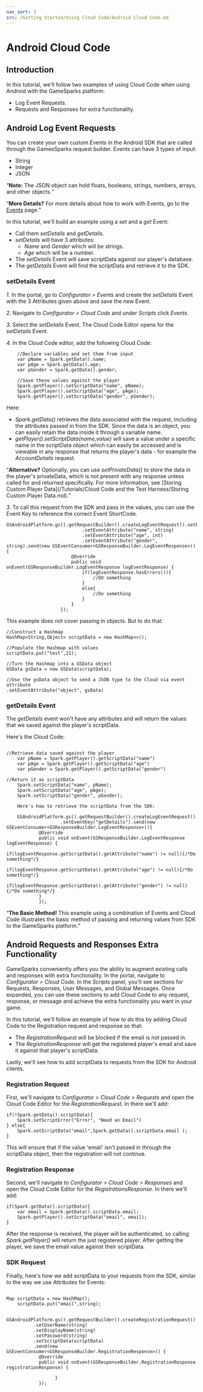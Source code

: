 ```yaml
---
nav_sort: 3
src: /Getting Started/Using Cloud Code/Android Cloud Code.md
---
```


# Android Cloud Code

## Introduction

In this tutorial, we'll follow two examples of using Cloud Code when using Android with the GameSparks platform:
* Log Event Requests.
* Requests and Responses for extra functionality.

## Android Log Event Requests

You can create your own custom Events in the Android SDK that are called through the GamesSparks request builder. Events can have 3 types of input:
* String
* Integer
* JSON

<q>**Note:** The JSON object can hold floats, booleans, strings, numbers, arrays, and other objects.</q>

<q>**More Details?** For more details about how to work with Events, go to the [Events](/Documentation/Configurator/Events.md) page.</q>

In this tutorial, we'll build an example using a *set* and a *get* Event:
* Call them *setDetails* and *getDetails*.
* *setDetails* will have 3 attributes:
  * *Name* and *Gender* which will be strings.
  * *Age* which will be a number.
* The *setDetails* Event will save scriptData against our player's database.
* The *getDetails* Event will find the scriptData and retrieve it to the SDK.

### setDetails Event

*1.* In the portal, go to *Configurator > Events* and create the *setDetails* Event with the 3 Attributes given above and save the new Event.

*2.* Navigate to *Configurator > Cloud Code* and under *Scripts* click *Events*.

*3.* Select the *setDetails* Event. The Cloud Code Editor opens for the *setDetails* Event.

*4.* In the Cloud Code editor, add the following Cloud Code:

```
    //Declare variables and set them from input
    var pName = Spark.getData().name;
    var pAge = Spark.getData().age;
    var pGender = Spark.getData().gender;

    //Save these values against the player
    Spark.getPlayer().setScriptData("name", pName);
    Spark.getPlayer().setScriptData("age", pAge);
    Spark.getPlayer().setScriptData("gender", pGender);

```
Here:
* *Spark.getData()* retrieves the data associated with the request, including the attributes passed in from the SDK. Since the data is an object, you can easily retain the data inside it through a variable name.
* *getPlayer().setScriptData(name,value)* will save a value under a specific name in the scriptData object which can easily be accessed and is viewable in any response that returns the player's data - for example the *AccountDetails* request.

<q>**Alternative?** Optionally, you can use *setPrivateData()* to store the data in the player's privateData, which is not present with any response unless called for and returned specifically. For more information, see [Storing Custom Player Data](/Tutorials/Cloud Code and the Test Harness/Storing Custom Player Data.md).</q>

*3.* To call this request from the SDK and pass in the values, you can use the Event Key to reference the correct Event ShortCode.

```
GSAndroidPlatform.gs().getRequestBuilder().createLogEventRequest().setEventKey("setDetails")
                            .setEventAttribute("name", string)
                            .setEventAttribute("age", int)
                            .setEventAttribute("gender", string).send(new GSEventConsumer<GSResponseBuilder.LogEventResponse>() {
                        @Override
                        public void onEvent(GSResponseBuilder.LogEventResponse logEventResponse) {
                            if(logEventResponse.hasErrors()){
                                //DO something
                            }
                            else{
                                //Do something
                            }
                        }
                    });

```

This example does not cover passing in objects. But to do that:

```
//Construct a Hashmap
HashMap<String,Object> scriptData = new HashMap<>();

//Populate the Hashmap with values
scriptData.put("test",21);

//Turn the Hashmap into a GSData object
GSData gsData = new GSData(scriptData);

//Use the gsData object to send a JSON type to the Cloud via event attribute
.setEventAttribute("object", gsData)

```
### getDetails Event

The *getDetails* event won't have any attributes and will return the values that we saved against the player's scriptData.

Here's the Cloud Code:

```

//Retrieve data saved against the player
    var pName = Spark.getPlayer().getScriptData("name")
    var pAge = Spark.getPlayer().getScriptData("age")
    var pGender = Spark.getPlayer().getScriptData("gender")

//Return it as scriptData
    Spark.setScriptData("name", pName);
    Spark.setScriptData("age", pAge);
    Spark.setScriptData("gender", pGender);

    Here's how to retrieve the scriptData from the SDK:

    GSAndroidPlatform.gs().getRequestBuilder().createLogEventRequest()
                    .setEventKey("getDetails").send(new GSEventConsumer<GSResponseBuilder.LogEventResponse>(){
            @Override
            public void onEvent(GSResponseBuilder.LogEventResponse logEventResponse) {
                if(logEventResponse.getScriptData().getAttribute("name") != null){/*Do something*/}
                if(logEventResponse.getScriptData().getAttribute("age") != null){/*Do something*/}
                if(logEventResponse.getScriptData().getAttribute("gender") != null){/*Do something*/}
            }
            });
```

<q>**The Basic Method!** This example using a combination of Events and Cloud Code illustrates the basic method of passing and returning values from SDK to the GameSparks platform.</q>

## Android Requests and Responses Extra Functionality

GameSparks conveniently offers you the ability to augment existing calls and responses with extra functionality. In the portal, navigate to *Configurator > Cloud Code*. In the *Scripts* panel, you'll see sections for Requests, Responses, User Messages, and Global Messages. Once expanded, you can use these sections to add Cloud Code to any request, response, or message and achieve the extra functionality you want in your game.

In this tutorial, we'll follow an example of how to do this by adding Cloud Code to the Registration request and response so that:
* The *RegistrationRequest* will be blocked if the email is not passed in.
* The *RegistrationResponse* will get the registered player's email and save it against that player's scriptData.

Lastly, we'll see how to add scriptData to requests from the SDK for Android clients.

### Registration Request

First, we'll navigate to *Configurator > Cloud Code > Requests* and open the Cloud Code Editor for the *RegistrationRequest*. In there we'll add:

```
if(!Spark.getData().scriptData){
    Spark.setScriptError("Error", "Need an Email")
} else{
    Spark.setScriptData("email",Spark.getData().scriptData.email );
}

```

This will ensure that if the value 'email' isn't passed in through the scriptData object, then the registration will not continue.


### Registration Response

Second, we'll navigate to *Configurator > Cloud Code > Responses* and open the Cloud Code Editor for the *RegistrationsResponse*. In there we'll add:

```
if(Spark.getData().scriptData){
    var email = Spark.getData().scriptData.email;
    Spark.getPlayer().setScriptData("email", email);
}

```

After the response is received, the player will be authenticated, so calling *Spark.getPlayer()* will return the just registered player. After getting the player, we save the email value against their scriptData.

### SDK Request

Finally, here's how we add scriptData to your requests from the SDK, similar to the way we use Attributes for Events:

```

Map scriptData = new HashMap();
    scriptData.put("email",string);

    GSAndroidPlatform.gs().getRequestBuilder().createRegistrationRequest()
          .setUserName(string)
          .setDisplayName(string)
          .setPassword(string)
          .setScriptData(scriptData)
          .send(new GSEventConsumer<GSResponseBuilder.RegistrationResponse>() {
            @Override
            public void onEvent(GSResponseBuilder.RegistrationResponse registrationResponse) {

                  }
            });

```
